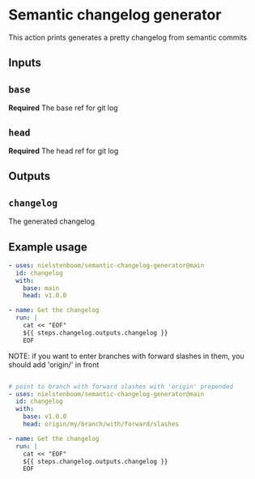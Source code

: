 # Semantic changelog generator

This action prints generates a pretty changelog from semantic commits

## Inputs

## `base`

**Required** The base ref for git log

## `head`

**Required** The head ref for git log

## Outputs

## `changelog`

The generated changelog

## Example usage

```yaml
- uses: nielstenboom/semantic-changelog-generator@main
  id: changelog
  with:
    base: main
    head: v1.0.0

- name: Get the changelog
  run: |
    cat << "EOF"
    ${{ steps.changelog.outputs.changelog }}
    EOF
```

NOTE: if you want to enter branches with forward slashes in them, you should add 'origin/' in front

```yaml

# point to branch with forward slashes with 'origin' prepended
- uses: nielstenboom/semantic-changelog-generator@main
  id: changelog
  with:
    base: v1.0.0
    head: origin/my/branch/with/forward/slashes

- name: Get the changelog
  run: |
    cat << "EOF"
    ${{ steps.changelog.outputs.changelog }}
    EOF
```

